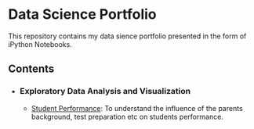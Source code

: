 # Data Science Portfolio
This repository contains my data sience portfolio presented in the form of iPython Notebooks.

## Contents

- ### Exploratory Data Analysis and Visualization

	- [Student Performance](https://github.com/afif-nazri/My_Journey_To_Data_Science/blob/f7586598d48d1daaba1021859f7c06a4286921ee/Notebook/Student_Performance/Project_6_Student_.ipynb): To understand the influence of the parents background, test preparation etc on students performance.
